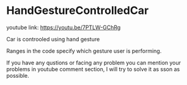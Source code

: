 # HandGestureControlledCar

youtube link: https://youtu.be/7PTLW-GChRg

Car is controoled using hand gesture

Ranges in the code specify which gesture user is performing.

If you have any qustions or facing any problem you can mention your problems in youtube comment section, I will try to solve it as sson as possible.
